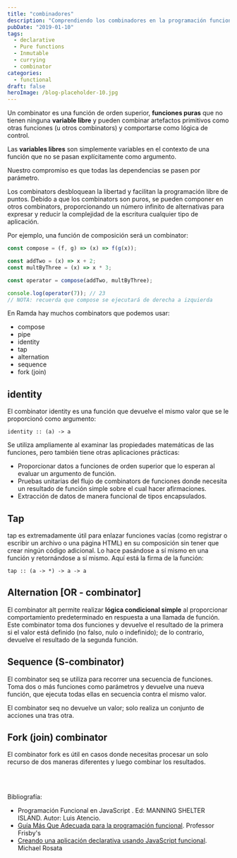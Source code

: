 ```yaml
---
title: "combinadores"
description: "Comprendiendo los combinadores en la programación funcional como funciones puras de orden superior para componer y controlar el flujo del programa"
pubDate: "2019-01-10"
tags:
  - declarative
  - Pure functions
  - Inmutable
  - currying
  - combinator
categories:
  - functional
draft: false
heroImage: /blog-placeholder-10.jpg
---
```


Un combinator es una función de orden superior, **funciones puras** que no tienen ninguna **variable libre** y
pueden combinar artefactos primitivos como otras funciones (u otros combinators) y comportarse como lógica de control.

Las **variables libres** son simplemente variables en el contexto de una función que no se pasan explícitamente
como argumento.

Nuestro compromiso es que todas las dependencias se pasen por parámetro.

Los combinators desbloquean la libertad y facilitan la programación libre de puntos.
Debido a que los combinators son puros, se pueden componer en otros combinators,
proporcionando un número infinito de alternativas para expresar y reducir la complejidad de la escritura
cualquier tipo de aplicación.

Por ejemplo, una función de composición será un combinator:

```javascript
const compose = (f, g) => (x) => f(g(x));

const addTwo = (x) => x + 2;
const multByThree = (x) => x * 3;

const operator = compose(addTwo, multByThree);

console.log(operator(7)); // 23
// NOTA: recuerda que compose se ejecutará de derecha a izquierda
```

En Ramda hay muchos combinators que podemos usar:

- compose
- pipe
- identity
- tap
- alternation
- sequence
- fork (join)

## identity

El combinator identity es una función que devuelve el mismo valor que se le proporcionó como argumento:

`identity :: (a) -> a`

Se utiliza ampliamente al examinar las propiedades matemáticas de las funciones,
pero también tiene otras aplicaciones prácticas:

- Proporcionar datos a funciones de orden superior que lo esperan al evaluar un argumento de función.
- Pruebas unitarias del flujo de combinators de funciones donde necesita un resultado de función simple sobre el cual
  hacer afirmaciones.
- Extracción de datos de manera funcional de tipos encapsulados.

## Tap

tap es extremadamente útil para enlazar funciones vacías (como registrar o escribir un archivo o una página HTML)
en su composición sin tener que crear ningún código adicional. Lo hace pasándose a sí mismo
en una función y retornándose a sí mismo. Aquí está la firma de la función:

`tap :: (a -> *) -> a -> a`

## Alternation [OR - combinator]

El combinator alt permite realizar **lógica condicional simple** al proporcionar comportamiento predeterminado
en respuesta a una llamada de función.
Este combinator toma dos funciones y devuelve el resultado de la primera si el valor está
definido (no falso, nulo o indefinido); de lo contrario, devuelve el resultado de la segunda función.

## Sequence (S-combinator)

El combinator seq se utiliza para recorrer una secuencia de funciones. Toma dos o más funciones
como parámetros y devuelve una nueva función, que ejecuta todas ellas en secuencia contra el mismo valor.

El combinator seq no devuelve un valor; solo realiza un conjunto de acciones una tras otra.

## Fork (join) combinator

El combinator fork es útil en casos donde necesitas procesar un solo recurso de dos
maneras diferentes y luego combinar los resultados.

<br><br>

<div class="bibliography">
Bibliografía:<br>

- Programación Funcional en JavaScript . Ed: MANNING SHELTER ISLAND. Autor: Luis Atencio.<br>
- [Guía Más Que Adecuada para la programación funcional](https://drboolean.gitbooks.io/mostly-adequate-guide-old/content/).
  Professor Frisby's<br>
- [Creando una aplicación declarativa usando JavaScript funcional](https://www.packtpub.com/web-development/building-declarative-apps-using-functional-javascript-video).
  Michael Rosata
  </div>
